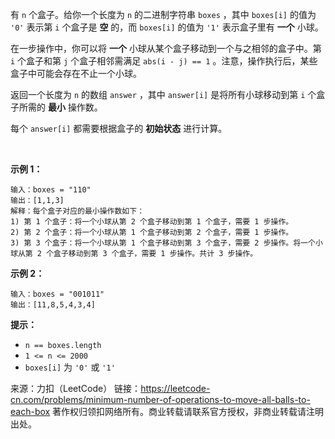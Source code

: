 有 ```n``` 个盒子。给你一个长度为 ```n``` 的二进制字符串 ```boxes``` ，其中 ```boxes[i]``` 的值为 ```'0'``` 表示第 ```i``` 个盒子是 **空** 的，而 ```boxes[i]``` 的值为 ```'1'``` 表示盒子里有 **一个** 小球。

在一步操作中，你可以将 **一个** 小球从某个盒子移动到一个与之相邻的盒子中。第 ```i``` 个盒子和第 ```j``` 个盒子相邻需满足 ```abs(i - j) == 1``` 。注意，操作执行后，某些盒子中可能会存在不止一个小球。

返回一个长度为 ```n``` 的数组 ```answer``` ，其中 ```answer[i]``` 是将所有小球移动到第 ```i``` 个盒子所需的 **最小** 操作数。

每个 ```answer[i]``` 都需要根据盒子的 **初始状态** 进行计算。

 

**示例 1：**
```
输入：boxes = "110"
输出：[1,1,3]
解释：每个盒子对应的最小操作数如下：
1) 第 1 个盒子：将一个小球从第 2 个盒子移动到第 1 个盒子，需要 1 步操作。
2) 第 2 个盒子：将一个小球从第 1 个盒子移动到第 2 个盒子，需要 1 步操作。
3) 第 3 个盒子：将一个小球从第 1 个盒子移动到第 3 个盒子，需要 2 步操作。将一个小球从第 2 个盒子移动到第 3 个盒子，需要 1 步操作。共计 3 步操作。
```
**示例 2：**
```
输入：boxes = "001011"
输出：[11,8,5,4,3,4]
```

**提示：**

* ```n == boxes.length```
* ```1 <= n <= 2000```
* ```boxes[i]``` 为 ```'0'``` 或 ```'1'```

来源：力扣（LeetCode）
链接：https://leetcode-cn.com/problems/minimum-number-of-operations-to-move-all-balls-to-each-box
著作权归领扣网络所有。商业转载请联系官方授权，非商业转载请注明出处。
